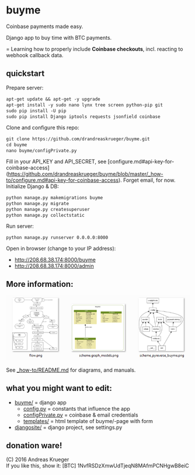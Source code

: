 # buyme
Coinbase payments made easy.

Django app to buy time with BTC payments.

= Learning how to properly include **Coinbase checkouts**, incl. reacting to webhook callback data. 

## quickstart

Prepare server:

    apt-get update && apt-get -y upgrade
    apt-get install -y sudo nano lynx tree screen python-pip git 
    sudo pip install -U pip
    sudo pip install Django iptools requests jsonfield coinbase

Clone and configure this repo:

    git clone https://github.com/drandreaskrueger/buyme.git
    cd buyme
    nano buyme/configPrivate.py

Fill in your API_KEY and API_SECRET, see [configure.md#api-key-for-coinbase-access] (https://github.com/drandreaskrueger/buyme/blob/master/_how-to/configure.md#api-key-for-coinbase-access). Forget email, for now. Initialize Django & DB: 

    python manage.py makemigrations buyme
    python manage.py migrate
    python manage.py createsuperuser
    python manage.py collectstatic
    
Run server: 

	python manage.py runserver 0.0.0.0:8000
	
Open in browser (change to your IP address):

* http://208.68.38.174:8000/buyme
* http://208.68.38.174:8000/admin 
    
## More information:
[![diagrams and more](_how-to/img/thumbs.png)](_how-to/README.md)

See [_how-to/README.md](_how-to/README.md) for diagrams, and manuals.

## what you might want to edit:
* [buyme/](buyme/) = django app
  * [config.py](buyme/config.py) = constants that influence the app 
  * [configPrivate.py](buyme/configPrivate.py) = coinbase & email credentials
  * [templates/](buyme/templates/) = html template of buyme/-page with form
* [djangosite/](djangosite/) = django project, see settings.py 

## donation ware!
(C) 2016 Andreas Krueger  
If you like this, show it: [BTC] 1NvfRSDzXmwUdTjeqN8MAfmPCNHgwB8eiC  
  
